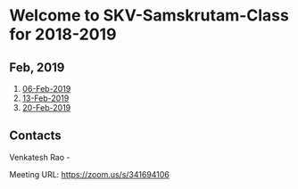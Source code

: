 # Welcome to SKV-Samskrutam-Class for 2018-2019


## Feb, 2019


1. [06-Feb-2019](./Feb-06-2019.md)
1. [13-Feb-2019](./Feb-13-2019.md)
1. [20-Feb-2019](./Feb-20-2019.md)


## Contacts

Venkatesh Rao - 

Meeting URL: https://zoom.us/s/341694106

